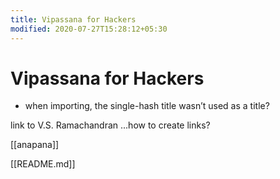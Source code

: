 ```yaml
---
title: Vipassana for Hackers
modified: 2020-07-27T15:28:12+05:30
---
```


# Vipassana for Hackers


- when importing, the single-hash title wasn’t used as a title?

link to V.S. Ramachandran
...how to create links?

[[anapana]]

[[README.md]]